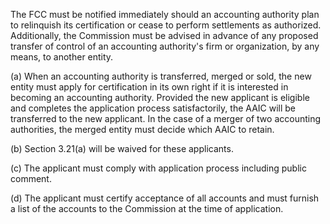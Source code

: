 The FCC must be notified immediately should an accounting authority plan to relinquish its certification or cease to perform settlements as authorized. Additionally, the Commission must be advised in advance of any proposed transfer of control of an accounting authority's firm or organization, by any means, to another entity.

(a) When an accounting authority is transferred, merged or sold, the new entity must apply for certification in its own right if it is interested in becoming an accounting authority. Provided the new applicant is eligible and completes the application process satisfactorily, the AAIC will be transferred to the new applicant. In the case of a merger of two accounting authorities, the merged entity must decide which AAIC to retain.
                                    

(b) Section 3.21(a) will be waived for these applicants.

(c) The applicant must comply with application process including public comment.

(d) The applicant must certify acceptance of all accounts and must furnish a list of the accounts to the Commission at the time of application.

